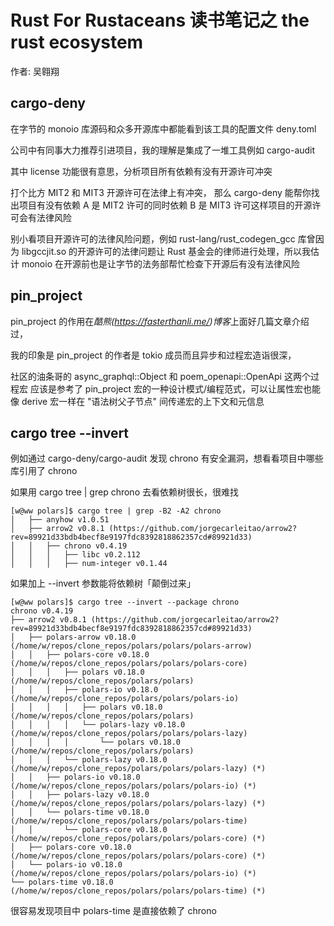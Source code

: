 # Rust For Rustaceans 读书笔记之 the rust ecosystem

作者: 吴翱翔

## cargo-deny

在字节的 monoio 库源码和众多开源库中都能看到该工具的配置文件 deny.toml

公司中有同事大力推荐引进项目，我的理解是集成了一堆工具例如 cargo-audit

其中 license 功能很有意思，分析项目所有依赖有没有开源许可冲突

打个比方 MIT2 和 MIT3 开源许可在法律上有冲突，
那么 cargo-deny 能帮你找出项目有没有依赖 A 是 MIT2 许可的同时依赖 B 是 MIT3 许可这样项目的开源许可会有法律风险

别小看项目开源许可的法律风险问题，例如 rust-lang/rust_codegen_gcc 库曾因为 libgccjit.so 的开源许可的法律问题让 Rust 基金会的律师进行处理，所以我估计 monoio 在开源前也是让字节的法务部帮忙检查下开源后有没有法律风险

## pin_project

pin_project 的作用在*酷熊(https://fasterthanli.me/)博客*上面好几篇文章介绍过，

我的印象是 pin_project 的作者是 tokio 成员而且异步和过程宏造诣很深，

社区的油条哥的 async_graphql::Object 和 poem_openapi::OpenApi 这两个过程宏
应该是参考了 pin_project 宏的一种设计模式/编程范式，可以让属性宏也能像 derive 宏一样在 "语法树父子节点" 间传递宏的上下文和元信息

## cargo tree --invert

例如通过 cargo-deny/cargo-audit 发现 chrono 有安全漏洞，想看看项目中哪些库引用了 chrono

如果用 cargo tree | grep chrono 去看依赖树很长，很难找

```
[w@ww polars]$ cargo tree | grep -B2 -A2 chrono
│   ├── anyhow v1.0.51
│   ├── arrow2 v0.8.1 (https://github.com/jorgecarleitao/arrow2?rev=89921d33bdb4becf8e9197fdc8392818862357cd#89921d33)
│   │   ├── chrono v0.4.19
│   │   │   ├── libc v0.2.112
│   │   │   ├── num-integer v0.1.44
```

如果加上 --invert 参数能将依赖树「颠倒过来」

```
[w@ww polars]$ cargo tree --invert --package chrono
chrono v0.4.19
├── arrow2 v0.8.1 (https://github.com/jorgecarleitao/arrow2?rev=89921d33bdb4becf8e9197fdc8392818862357cd#89921d33)
│   ├── polars-arrow v0.18.0 (/home/w/repos/clone_repos/polars/polars/polars-arrow)
│   │   ├── polars-core v0.18.0 (/home/w/repos/clone_repos/polars/polars/polars-core)
│   │   │   ├── polars v0.18.0 (/home/w/repos/clone_repos/polars/polars)
│   │   │   ├── polars-io v0.18.0 (/home/w/repos/clone_repos/polars/polars/polars-io)
│   │   │   │   ├── polars v0.18.0 (/home/w/repos/clone_repos/polars/polars)
│   │   │   │   └── polars-lazy v0.18.0 (/home/w/repos/clone_repos/polars/polars/polars-lazy)
│   │   │   │       └── polars v0.18.0 (/home/w/repos/clone_repos/polars/polars)
│   │   │   └── polars-lazy v0.18.0 (/home/w/repos/clone_repos/polars/polars/polars-lazy) (*)
│   │   ├── polars-io v0.18.0 (/home/w/repos/clone_repos/polars/polars/polars-io) (*)
│   │   ├── polars-lazy v0.18.0 (/home/w/repos/clone_repos/polars/polars/polars-lazy) (*)
│   │   └── polars-time v0.18.0 (/home/w/repos/clone_repos/polars/polars/polars-time)
│   │       └── polars-core v0.18.0 (/home/w/repos/clone_repos/polars/polars/polars-core) (*)
│   ├── polars-core v0.18.0 (/home/w/repos/clone_repos/polars/polars/polars-core) (*)
│   └── polars-io v0.18.0 (/home/w/repos/clone_repos/polars/polars/polars-io) (*)
└── polars-time v0.18.0 (/home/w/repos/clone_repos/polars/polars/polars-time) (*)
```

很容易发现项目中 polars-time 是直接依赖了 chrono
